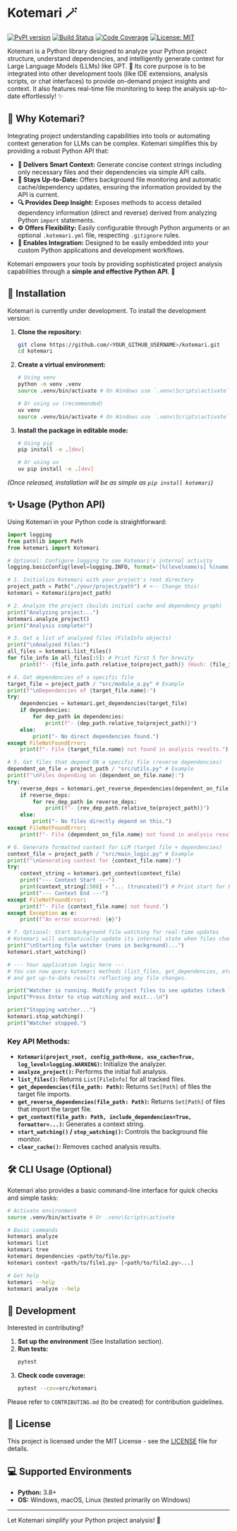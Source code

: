 # Kotemari 🪄

[![PyPI version](https://img.shields.io/pypi/v/kotemari.svg?style=flat-square)](https://pypi.python.org/pypi/kotemari) 
[![Build Status](https://img.shields.io/github/actions/workflow/status/<YOUR_GITHUB_USERNAME>/kotemari/ci.yml?branch=main&style=flat-square)](https://github.com/<YOUR_GITHUB_USERNAME>/kotemari/actions)
[![Code Coverage](https://img.shields.io/codecov/c/github/<YOUR_GITHUB_USERNAME>/kotemari?style=flat-square)](https://codecov.io/gh/<YOUR_GITHUB_USERNAME>/kotemari)
[![License: MIT](https://img.shields.io/badge/License-MIT-yellow.svg?style=flat-square)](https://opensource.org/licenses/MIT)

Kotemari is a Python library designed to analyze your Python project structure, understand dependencies, and intelligently generate context for Large Language Models (LLMs) like GPT. 🧠 Its core purpose is to be integrated into other development tools (like IDE extensions, analysis scripts, or chat interfaces) to provide on-demand project insights and context. It also features real-time file monitoring to keep the analysis up-to-date effortlessly! ✨

## 🤔 Why Kotemari?

Integrating project understanding capabilities into tools or automating context generation for LLMs can be complex. Kotemari simplifies this by providing a robust Python API that:

*   **🎯 Delivers Smart Context:** Generate concise context strings including only necessary files and their dependencies via simple API calls.
*   **🔄 Stays Up-to-Date:** Offers background file monitoring and automatic cache/dependency updates, ensuring the information provided by the API is current.
*   **🔍 Provides Deep Insight:** Exposes methods to access detailed dependency information (direct and reverse) derived from analyzing Python `import` statements.
*   **⚙️ Offers Flexibility:** Easily configurable through Python arguments or an optional `.kotemari.yml` file, respecting `.gitignore` rules.
*   **🧩 Enables Integration:** Designed to be easily embedded into your custom Python applications and development workflows.

Kotemari empowers your tools by providing sophisticated project analysis capabilities through a **simple and effective Python API**. 🎉

## 🚀 Installation

Kotemari is currently under development. To install the development version:

1.  **Clone the repository:**
    ```bash
    git clone https://github.com/<YOUR_GITHUB_USERNAME>/kotemari.git
    cd kotemari
    ```
2.  **Create a virtual environment:**
    ```bash
    # Using venv
    python -m venv .venv
    source .venv/bin/activate # On Windows use `.venv\Scripts\activate`

    # Or using uv (recommended)
    uv venv
    source .venv/bin/activate # On Windows use `.venv\Scripts\activate`
    ```
3.  **Install the package in editable mode:**
    ```bash
    # Using pip
    pip install -e .[dev]

    # Or using uv
    uv pip install -e .[dev]
    ```

*(Once released, installation will be as simple as `pip install kotemari`)*

## ✨ Usage (Python API)

Using Kotemari in your Python code is straightforward:

```python
import logging
from pathlib import Path
from kotemari import Kotemari

# Optional: Configure logging to see Kotemari's internal activity
logging.basicConfig(level=logging.INFO, format='[%(levelname)s] %(name)s: %(message)s')

# 1. Initialize Kotemari with your project's root directory
project_path = Path("./your/project/path") # <-- Change this!
kotemari = Kotemari(project_path)

# 2. Analyze the project (builds initial cache and dependency graph)
print("Analyzing project...")
kotemari.analyze_project()
print("Analysis complete!")

# 3. Get a list of analyzed files (FileInfo objects)
print("\nAnalyzed Files:")
all_files = kotemari.list_files()
for file_info in all_files[:5]: # Print first 5 for brevity
    print(f"- {file_info.path.relative_to(project_path)} (Hash: {file_info.hash[:7]}...)")

# 4. Get dependencies of a specific file
target_file = project_path / "src/module_a.py" # Example
print(f"\nDependencies of {target_file.name}:")
try:
    dependencies = kotemari.get_dependencies(target_file)
    if dependencies:
        for dep_path in dependencies:
            print(f"- {dep_path.relative_to(project_path)}")
    else:
        print("- No direct dependencies found.")
except FileNotFoundError:
    print(f"- File {target_file.name} not found in analysis results.")

# 5. Get files that depend ON a specific file (reverse dependencies)
dependent_on_file = project_path / "src/utils.py" # Example
print(f"\nFiles depending on {dependent_on_file.name}:")
try:
    reverse_deps = kotemari.get_reverse_dependencies(dependent_on_file)
    if reverse_deps:
        for rev_dep_path in reverse_deps:
            print(f"- {rev_dep_path.relative_to(project_path)}")
    else:
        print("- No files directly depend on this.")
except FileNotFoundError:
    print(f"- File {dependent_on_file.name} not found in analysis results.")

# 6. Generate formatted context for LLM (target file + dependencies)
context_file = project_path / "src/main_logic.py" # Example
print(f"\nGenerating context for {context_file.name}:")
try:
    context_string = kotemari.get_context(context_file)
    print("--- Context Start ---")
    print(context_string[:500] + "... (truncated)") # Print start for brevity
    print("--- Context End ---")
except FileNotFoundError:
    print(f"- File {context_file.name} not found.")
except Exception as e:
    print(f"An error occurred: {e}")

# 7. Optional: Start background file watching for real-time updates
# Kotemari will automatically update its internal state when files change.
print("\nStarting file watcher (runs in background)...")
kotemari.start_watching() 

# --- Your application logic here --- 
# You can now query kotemari methods (list_files, get_dependencies, etc.) 
# and get up-to-date results reflecting any file changes.

print("Watcher is running. Modify project files to see updates (check logs if INFO enabled).")
input("Press Enter to stop watching and exit...\n")

print("Stopping watcher...")
kotemari.stop_watching()
print("Watcher stopped.")

```

### Key API Methods:

*   **`Kotemari(project_root, config_path=None, use_cache=True, log_level=logging.WARNING)`:** Initialize the analyzer.
*   **`analyze_project()`:** Performs the initial full analysis.
*   **`list_files()`:** Returns `List[FileInfo]` for all tracked files.
*   **`get_dependencies(file_path: Path)`:** Returns `Set[Path]` of files the target file imports.
*   **`get_reverse_dependencies(file_path: Path)`:** Returns `Set[Path]` of files that import the target file.
*   **`get_context(file_path: Path, include_dependencies=True, formatter=...)`:** Generates a context string.
*   **`start_watching()` / `stop_watching()`:** Controls the background file monitor.
*   **`clear_cache()`:** Removes cached analysis results.

## 🛠️ CLI Usage (Optional)

Kotemari also provides a basic command-line interface for quick checks and simple tasks:

```bash
# Activate environment
source .venv/bin/activate # Or .venv\Scripts\activate

# Basic commands
kotemari analyze
kotemari list
kotemari tree
kotemari dependencies <path/to/file.py>
kotemari context <path/to/file1.py> [<path/to/file2.py>...]

# Get help
kotemari --help
kotemari analyze --help
```

## 🔧 Development

Interested in contributing?

1.  **Set up the environment** (See Installation section).
2.  **Run tests:**
    ```bash
    pytest
    ```
3.  **Check code coverage:**
    ```bash
    pytest --cov=src/kotemari
    ```

Please refer to `CONTRIBUTING.md` (to be created) for contribution guidelines.

## 📄 License

This project is licensed under the MIT License - see the [LICENSE](LICENSE) file for details.

## 💻 Supported Environments

*   **Python:** 3.8+
*   **OS:** Windows, macOS, Linux (tested primarily on Windows)

---

Let Kotemari simplify your Python project analysis! 🌳
